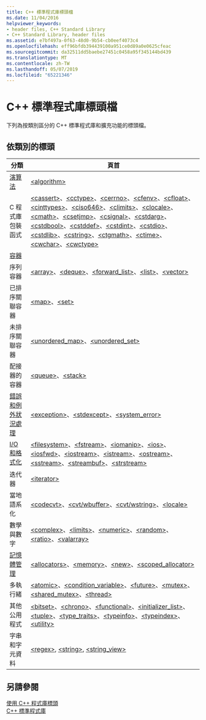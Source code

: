 ```yaml
---
title: C++ 標準程式庫標頭檔
ms.date: 11/04/2016
helpviewer_keywords:
- header files, C++ Standard Library
- C++ Standard Library, header files
ms.assetid: e7bf497a-0f63-48d0-9b54-cb0eef4073c4
ms.openlocfilehash: eff96bfdb394439100a951ce0d89a0e0625cfeac
ms.sourcegitcommit: da32511dd5baebe27451c0458a95f345144bd439
ms.translationtype: MT
ms.contentlocale: zh-TW
ms.lasthandoff: 05/07/2019
ms.locfileid: "65221346"
---
```

# <a name="c-standard-library-header-files"></a>C++ 標準程式庫標頭檔

下列為按類別區分的 C++ 標準程式庫和擴充功能的標頭檔。

## <a name="headers-by-category"></a>依類別的標頭

|分類|頁首|
|-|-|
|[演算法](../cpp/algorithms-modern-cpp.md)|[\<algorithm>](algorithm.md)|
|C 程式庫包裝函式|[\<cassert>](cassert.md)、[\<cctype>](cctype.md)、[\<cerrno>](cerrno.md)、[\<cfenv>](cfenv.md)、[\<cfloat>](cfloat.md)、[\<cinttypes>](cinttypes.md)、[\<ciso646>](ciso646.md)、[\<climits>](climits.md)、[\<clocale>](clocale.md)、[\<cmath>](cmath.md)、[\<csetjmp>](csetjmp.md)、[\<csignal>](csignal.md)、[\<cstdarg>](cstdarg.md)、[\<cstdbool>](cstdbool.md)、[\<cstddef>](cstddef.md)、[\<cstdint>](cstdint.md)、[\<cstdio>](cstdio.md)、[\<cstdlib>](cstdlib.md)、[\<cstring>](cstring.md)、[\<ctgmath>](ctgmath.md)、[\<ctime>](ctime.md)、[\<cwchar>](cwchar.md)、[\<cwctype>](cwctype.md)|
|[容器](../cpp/containers-modern-cpp.md)||
|序列容器|[\<array>](array.md)、[\<deque>](deque.md)、[<forward_list>](forward-list.md)、[\<list>](list.md)、[\<vector>](vector.md)|
|已排序關聯容器| [\<map>](map.md)、[\<set>](set.md)|
|未排序關聯容器|[<unordered_map>](unordered-map.md)、[<unordered_set>](unordered-set.md)|
|配接器的容器|[\<queue>](queue.md)、[\<stack>](stack.md)|
|[錯誤和例外狀況處理](../cpp/errors-and-exception-handling-modern-cpp.md)|[\<exception>](exception.md)、[\<stdexcept>](stdexcept.md)、[<system_error>](system-error.md)|
|[I/O 和格式化](../cpp/string-and-i-o-formatting-modern-cpp.md)|[\<filesystem>](filesystem.md)、[\<fstream>](fstream.md)、[\<iomanip>](iomanip.md)、[\<ios>](ios.md)、[\<iosfwd>](iosfwd.md)、[\<iostream>](iostream.md)、[\<istream>](istream.md)、[\<ostream>](ostream.md)、[\<sstream>](sstream.md)、[\<streambuf>](streambuf.md)、[\<strstream>](strstream.md)|
|迭代器|[\<iterator>](iterator.md)|
|當地語系化|[\<codecvt>](codecvt.md)、[\<cvt/wbuffer>](cvt-wbuffer.md)、[\<cvt/wstring>](cvt-wstring.md)、[\<locale>](locale.md)|
|數學與數字|[\<complex>](complex.md)、[\<limits>](limits.md)、[\<numeric>](numeric.md)、[\<random>](random.md)、[\<ratio>](ratio.md)、[\<valarray>](valarray.md)|
|[記憶體管理](../cpp/smart-pointers-modern-cpp.md)|[\<allocators>](allocators-header.md)、[\<memory>](memory.md)、[\<new>](new.md)、[<scoped_allocator>](scoped-allocator.md)|
|多執行緒|[\<atomic>](atomic.md)、[<condition_variable>](condition-variable.md)、[\<future>](future.md)、[\<mutex>](mutex.md)、[<shared_mutex>](shared-mutex.md)、[\<thread>](thread.md)|
|其他公用程式|[\<bitset>](bitset.md)、[\<chrono>](chrono.md)、[\<functional>](functional.md)、[<initializer_list>](initializer-list.md)、[\<tuple>](tuple.md)、[<type_traits>](type-traits.md)、[\<typeinfo>](typeinfo.md)、[\<typeindex>](typeindex.md)、[\<utility>](utility.md)|
|字串和字元資料|[\<regex>](regex.md), [\<string>](string.md), [\<string_view>](string-view.md)

## <a name="see-also"></a>另請參閱

[使用 C++ 程式庫標頭](using-cpp-library-headers.md)<br/>
[C++ 標準程式庫](cpp-standard-library-reference.md)<br/>
